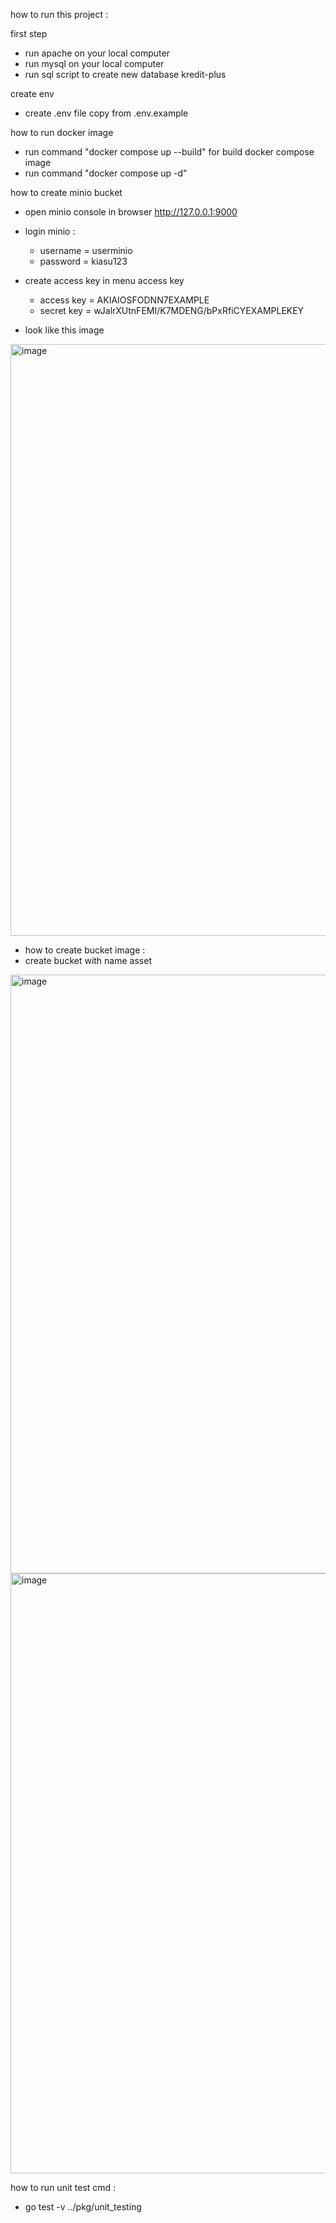 how to run this project :

first step
 - run apache on your local computer
 - run mysql on your local computer
 - run sql script to create new database kredit-plus
 
create env
 - create .env file copy from .env.example
 
how to run docker image
 - run command "docker compose up --build" for build docker compose image
 - run command "docker compose up -d"
 
how to create minio bucket
 - open minio console in browser http://127.0.0.1:9000
 - login minio :
      - username = userminio
      - password = kiasu123

 - create access key in menu access key
      - access key = AKIAIOSFODNN7EXAMPLE
      - secret key = wJalrXUtnFEMI/K7MDENG/bPxRfiCYEXAMPLEKEY 
 - look like this image
<img width="947" alt="image" src="https://user-images.githubusercontent.com/61501287/229271238-3d526f9d-23cd-4668-b100-4ed2f33fa688.png">

- how to create bucket image :
 - create bucket with name asset
<img width="958" alt="image" src="https://user-images.githubusercontent.com/61501287/229271416-82982f74-8418-4d38-975e-968965f13793.png">
<img width="960" alt="image" src="https://user-images.githubusercontent.com/61501287/229271431-1d037a0f-ff2b-43dc-b873-4e1673aaf2b0.png">

how to run unit test cmd :
 - go test -v ../pkg/unit_testing
 
